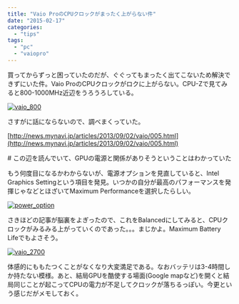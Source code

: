 ```yaml
---
title: "Vaio ProのCPUクロックがまったく上がらない件"
date: "2015-02-17"
categories: 
  - "tips"
tags: 
  - "pc"
  - "vaiopro"
---
```


買ってからずっと困っていたのだが、ぐぐってもまったく出てこないため解決できずにいた件。Vaio ProのCPUクロックがロクに上がらない。CPU-Zで見てみると800-1000MHz近辺をうろうろしている。

[![vaio_800](https://blog.naotaco.com/wp-content/uploads/2015/02/vaio_800.png)](https://blog.naotaco.com/wp-content/uploads/2015/02/vaio_800.png)

さすがに話にならないので、調べまくっていた。

[http://news.mynavi.jp/articles/2013/09/02/vaio/005.html](http://news.mynavi.jp/articles/2013/09/02/vaio/005.html)

\# この辺を読んでいて、GPUの電源と関係がありそうということはわかっていた

もう何度目になるかわからないが、電源オプションを見直していると、Intel Graphics Settingという項目を発見。いつかの自分が最高のパフォーマンスを発揮じゃなどとほざいてMaximum Performanceを選択したらしい。

[![power_option](https://blog.naotaco.com/wp-content/uploads/2015/02/power_option.png)](https://blog.naotaco.com/wp-content/uploads/2015/02/power_option.png)

さきほどの記事が脳裏をよぎったので、これをBalancedにしてみると、CPUクロックがみるみる上がっていくのであった。。。まじかよ。Maximum Battery Lifeでもよさそう。

[![vaio_2700](https://blog.naotaco.com/wp-content/uploads/2015/02/vaio_2700.png)](https://blog.naotaco.com/wp-content/uploads/2015/02/vaio_2700.png)

体感的にももたつくことがなくなり大変満足である。なおバッテリは3-4時間しか持たない模様。あと、結局GPUを酷使する場面(Google mapなど)を開くと結局同じことが起こってCPUの電力が不足してクロックが落ちるっぽい。今更という感じだがメモしておく。
